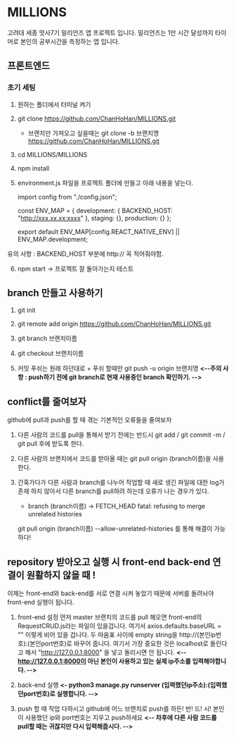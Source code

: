 # MILLIONS

고려대 세종 멋사7기 밀리언즈 앱 프로젝트 입니다.
밀리언즈는 1만 시간 달성까지 타이머로 본인의 공부시간을 측정하는 앱 입니다.

## 프론트엔드

### 초기 세팅

1. 원하는 폴더에서 터미널 켜기

2) git clone https://github.com/ChanHoHan/MILLIONS.git

   - 브랜치만 가져오고 싶을때는 git clone -b 브랜치명 https://github.com/ChanHoHan/MILLIONS.git

3) cd MILLIONS/MILLIONS

4) npm install

5) environment.js 파일을 프로젝트 폴더에 만들고 아래 내용을 넣는다.

   import config from "./config.json";

   const ENV_MAP = {
   development: {
   BACKEND_HOST: "http://xxx.xx.xx:xxxx"
   },
   staging: {},
   production: {}
   };

   export default ENV_MAP[config.REACT_NATIVE_ENV] || ENV_MAP.development;

유의 사항 : BACKEND_HOST 부분에 http:// 꼭 적어줘야함.

6. npm start -> 프로젝트 잘 돌아가는지 테스트

## branch 만들고 사용하기

1. git init

2. git remote add origin https://github.com/ChanHoHan/MILLIONS.git

3. git branch 브랜치이름

4. git checkout 브랜치이름

5. 커밋 푸쉬는 원래 하던대로 + 푸쉬 할때만 git push -u origin 브랜치명
   **<--주의 사항 : push하기 전에 git branch로 현재 사용중인 branch 확인하기. -->**

## conflict를 줄여보자

github에 pull과 push를 할 때 겪는 기본적인 오류들을 줄여보자

1. 다른 사람의 코드를 pull을 통해서 받기 전에는 반드시 git add / git commit -m / git pull 후에 받도록 한다.

2. 다른 사람의 브랜치에서 코드를 받아올 때는 git pull origin (branch이름)을 사용한다.

3. 간혹가다가 다른 사람과 branch를 나누어 작업할 때 새로 생긴 파일에 대한 log가 존재 하지 않아서 다른 branch를 pull하려 하는데 오류가 나는 경우가 있다.

   - branch (branch이름) -> FETCH_HEAD
     fatal: refusing to merge unrelated histories

   git pull origin (branch이름) --allow-unrelated-histories 를 통해 해결이 가능하다!

## repository 받아오고 실행 시 front-end back-end 연결이 원활하지 않을 때 !

이제는 front-end와 back-end를 서로 연결 시켜 놓았기 때문에 서버를 돌려놔야 front-end 실행이 됩니다.

1. front-end 설정
   먼저 master 브랜치의 코드를 pull 해오면 front-end의 RequestCRUD.js라는 파일이 있을겁니다. 여기서 axios.defaults.baseURL = "" 이렇게 비어 있을 겁니다.
   두 따옴표 사이에 empty string을 http://(본인ip번호):(본인port번호)로 바꾸어 줍니다.
   여기서 가장 중요한 것은 localhost로 돌린다고 해서 "http://127.0.0.1:8000" 을 넣고 돌리시면 안 됩니다.
   **<-- http://127.0.0.1:8000이 아닌 본인이 사용하고 있는 실제 ip주소를 입력해야합니다. -->**

2. back-end 실행
   **<- python3 manage.py runserver (입력했던ip주소):(입력했던port번호)로 실행합니다. -->**

3. push 할 때
   작업 다하시고 github에 어느 브랜치로 push를 하든! 반! 드! 시! 본인이 사용했던 ip와 port번호는 지우고 push하세요
   **<-- 차후에 다른 사람 코드를 pull할 때는 귀찮지만 다시 입력해줍시다. -->**
